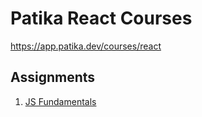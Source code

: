 # Patika React Courses

https://app.patika.dev/courses/react

## Assignments
1. [JS Fundamentals](./js-fundamentals-assignment/)
